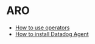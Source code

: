 # ARO

* [How to use operators](https://learn.microsoft.com/en-us/azure/openshift/tutorial-create-cluster#get-a-red-hat-pull-secret-optional)
* [How to install Datadog Agent](https://github.com/DataDog/datadog-operator/blob/main/docs/install-openshift.md)

